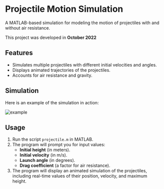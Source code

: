 # Projectile Motion Simulation

A MATLAB-based simulation for modeling the motion of projectiles with and without air resistance.

This project was developed in **October 2022**

## Features

- Simulates multiple projectiles with different initial velocities and angles.
- Displays animated trajectories of the projectiles.
- Accounts for air resistance and gravity.

## Simulation

Here is an example of the simulation in action:

![example](https://github.com/user-attachments/assets/c6215ecd-b380-42aa-8d8a-d7d4ce94b372)

## Usage

1. Run the script `projectile.m` in MATLAB.
2. The program will prompt you for input values:
   - **Initial height** (in meters).
   - **Initial velocity** (in m/s).
   - **Launch angle** (in degrees).
   - **Drag coefficient** (a factor for air resistance).
3. The program will display an animated simulation of the projectiles, including real-time values of their position, velocity, and maximum height.

